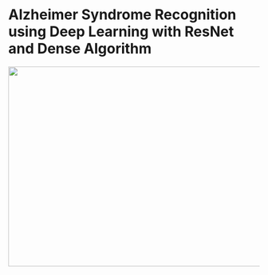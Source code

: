 # Alzheimer Syndrome Recognition using Deep Learning with ResNet and Dense Algorithm


<img  height="400" width="600" src="PNG File (AL 2.png)">
